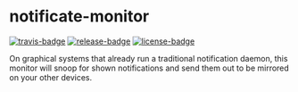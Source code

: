 # notificate-monitor

[![travis-badge][]][travis] [![release-badge][]][cargo] [![license-badge][]][license]

On graphical systems that already run a traditional notification daemon, this
monitor will snoop for shown notifications and send them out to be mirrored on
your other devices.


[travis-badge]: https://img.shields.io/travis/arcnmx/notificate/master.svg?style=flat-square
[travis]: https://travis-ci.org/arcnmx/notificate
[release-badge]: https://img.shields.io/crates/v/notificate-monitor.svg?style=flat-square
[cargo]: https://crates.io/crates/notificate-monitor
[license-badge]: https://img.shields.io/badge/license-MIT-ff69b4.svg?style=flat-square
[license]: https://github.com/arcnmx/notificate/blob/master/COPYING
